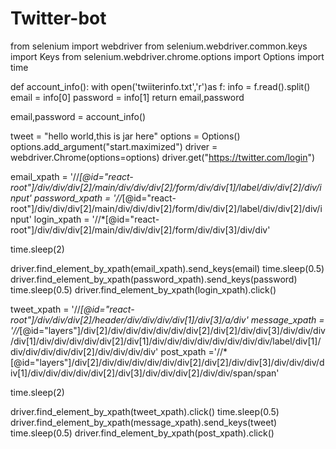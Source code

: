 # Twitter-bot

from selenium import webdriver
from selenium.webdriver.common.keys import Keys
from selenium.webdriver.chrome.options import Options
import time

def account_info():
    with open('twiiterinfo.txt','r')as f:
        info = f.read().split()
        email = info[0]
        password = info[1]
        return email,password

email,password = account_info()

tweet = "hello world,this is jar here"
options = Options()
options.add_argument("start.maximized")
driver = webdriver.Chrome(options=options)
driver.get("https://twitter.com/login")

 


email_xpath = '//*[@id="react-root"]/div/div/div[2]/main/div/div/div[2]/form/div/div[1]/label/div/div[2]/div/input'
password_xpath = '//*[@id="react-root"]/div/div/div[2]/main/div/div/div[2]/form/div/div[2]/label/div/div[2]/div/input'
login_xpath = '//*[@id="react-root"]/div/div/div[2]/main/div/div/div[2]/form/div/div[3]/div/div'

time.sleep(2)

driver.find_element_by_xpath(email_xpath).send_keys(email)
time.sleep(0.5)
driver.find_element_by_xpath(password_xpath).send_keys(password)
time.sleep(0.5)
driver.find_element_by_xpath(login_xpath).click()


tweet_xpath = '//*[@id="react-root"]/div/div/div[2]/header/div/div/div/div[1]/div[3]/a/div'
message_xpath = '//*[@id="layers"]/div[2]/div/div/div/div/div/div[2]/div[2]/div/div[3]/div/div/div/div[1]/div/div/div/div/div[2]/div[1]/div/div/div/div/div/div/div/div/label/div[1]/div/div/div/div/div[2]/div/div/div/div'
post_xpath ='//*[@id="layers"]/div[2]/div/div/div/div/div/div[2]/div[2]/div/div[3]/div/div/div/div[1]/div/div/div/div/div[2]/div[3]/div/div/div[2]/div/div/span/span'
 

time.sleep(2)

driver.find_element_by_xpath(tweet_xpath).click()
time.sleep(0.5)
driver.find_element_by_xpath(message_xpath).send_keys(tweet)
time.sleep(0.5)
driver.find_element_by_xpath(post_xpath).click()
